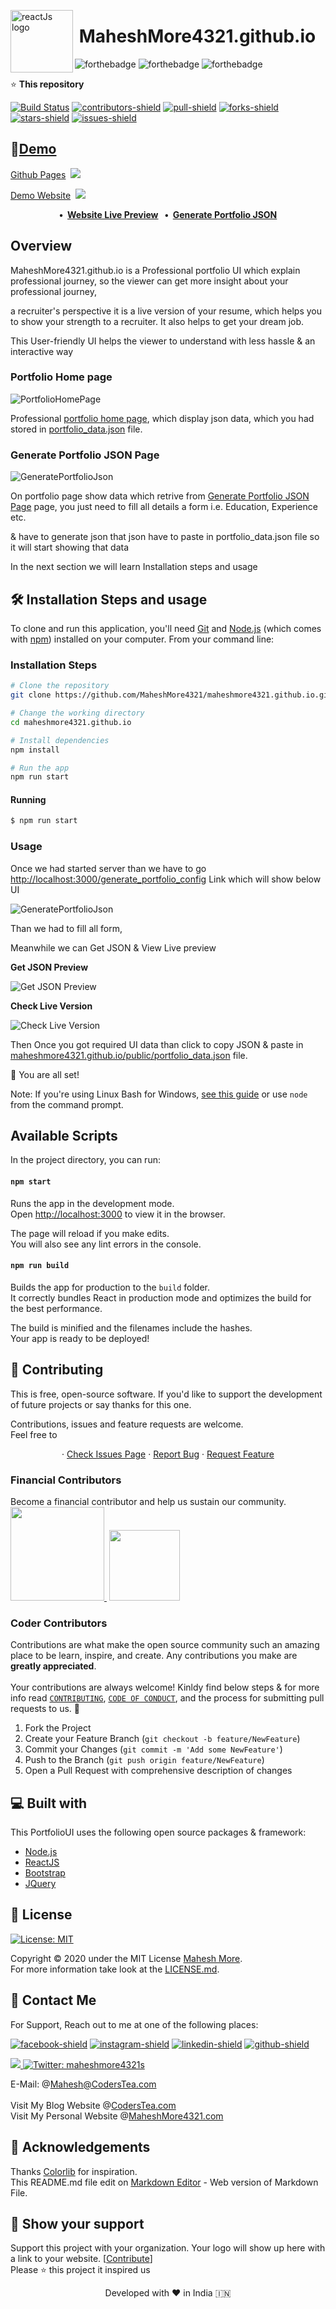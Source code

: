 <img class="rotate" src="https://i.ibb.co/CHFRgkn/5fde90c51ea69147606634.gif" align="left"
     alt="reactJs logo" width="100" height="100">
# &nbsp;MaheshMore4321.github.io

![forthebadge](https://forthebadge.com/images/badges/made-with-javascript.svg)
![forthebadge](https://forthebadge.com/images/badges/built-with-love.svg)
![forthebadge](https://forthebadge.com/images/badges/powered-by-coffee.svg)

⭐️ **This repository** 
 
[![Build Status](https://travis-ci.com/MaheshMore4321/maheshmore4321.github.io.svg?branch=master)](https://travis-ci.com/MaheshMore4321/maheshmore4321.github.io)
[![contributors-shield]( https://img.shields.io/github/contributors/MaheshMore4321/maheshmore4321.github.io)](https://github.com/MaheshMore4321/maheshmore4321.github.io/graphs/contributors) 
[![pull-shield](https://img.shields.io/github/issues-pr/MaheshMore4321/maheshmore4321.github.io?style=flat-square)](https://github.com/MaheshMore4321/maheshmore4321.github.io/pulls)
[![forks-shield](https://img.shields.io/github/forks/MaheshMore4321/maheshmore4321.github.io?style=flat-square)](https://github.com/MaheshMore4321/maheshmore4321.github.io/fork)
[![stars-shield](https://img.shields.io/github/stars/MaheshMore4321/maheshmore4321.github.io?style=flat-square)](https://github.com/MaheshMore4321/maheshmore4321.github.io/stargazers)
[![issues-shield](https://img.shields.io/github/issues/MaheshMore4321/maheshmore4321.github.io?style=flat-square)](https://github.com/MaheshMore4321/maheshmore4321.github.io/issues) 

## 🚀[Demo](https://maheshmore4321.github.io)
[Github Pages](http://maheshmore4321.github.io)&nbsp;&nbsp;<img src="https://img.shields.io/website?url=https://maheshmore4321.github.io&logo=github&style=flat-square"/>

[Demo Website](https://maheshmore4321.netlify.app/)&nbsp;&nbsp;<img src="https://img.shields.io/website?url=https://maheshmore4321.netlify.app&logo=react&style=flat-square"/>
 
<p align="center">
	<strong>
    	•&nbsp;
        <a href="https://maheshmore4321.netlify.app/">Website Live Preview</a>
		&nbsp;&nbsp;•&nbsp;
        <a href="https://maheshmore4321.netlify.app/generate_portfolio_config">Generate Portfolio JSON</a>
	</strong>
</p>

## Overview
MaheshMore4321.github.io is a Professional portfolio UI which explain professional journey, so the viewer can get more insight about your professional journey, 

a recruiter's perspective it is a live version of your resume, which helps you to show your strength to a recruiter. It also helps to get your dream job. 

This User-friendly UI helps the viewer to understand with less hassle & an interactive way

### Portfolio Home page

![PortfolioHomePage](https://i.ibb.co/b6D9Z7M/PicOne.png)

Professional [portfolio home page](https://maheshmore4321.netlify.app), which display json data, which you had stored in [portfolio_data.json](https://github.com/MaheshMore4321/maheshmore4321.github.io/blob/master/public/portfolio_data.json) file.

### Generate Portfolio JSON Page

![GeneratePortfolioJson](https://i.ibb.co/r5wkGQM/pic2.png)

On portfolio page show data which retrive from [Generate Portfolio JSON Page](https://maheshmore4321.netlify.app/generate_portfolio_config) page, you just need to fill all details a form i.e. Education, Experience etc.

& have to generate json that json have to paste in portfolio_data.json file so it will start showing that data 

In the next section we will learn Installation steps and usage


## 🛠️ Installation Steps and usage

To clone and run this application, you'll need [Git](https://git-scm.com) and [Node.js](https://nodejs.org/en/download/) (which comes with [npm](http://npmjs.com)) installed on your computer. From your command line:

### Installation Steps

```bash
# Clone the repository
git clone https://github.com/MaheshMore4321/maheshmore4321.github.io.git

# Change the working directory
cd maheshmore4321.github.io

# Install dependencies
npm install

# Run the app
npm run start
```
#### Running
```bash
$ npm run start
```
### Usage 
Once we had started server than we have to go [http://localhost:3000/generate_portfolio_config](http://localhost:3000/generate_portfolio_config) Link which will show below UI

![GeneratePortfolioJson](https://i.ibb.co/r5wkGQM/pic2.png)

Than we had to fill all form, 

Meanwhile we can Get JSON & View Live preview

**Get JSON Preview**

![Get JSON Preview](https://i.ibb.co/k1rhJYm/getJson.png)

**Check Live Version**

![Check Live Version](https://i.ibb.co/HGwQCdh/ivep.png)

Then Once you got required UI data than click to copy JSON & paste in [maheshmore4321.github.io/public/portfolio_data.json](maheshmore4321.github.io/public/portfolio_data.json) file.

🌟 You are all set!

Note: If you're using Linux Bash for Windows, [see this guide](https://www.howtogeek.com/261575/how-to-run-graphical-linux-desktop-applications-from-windows-10s-bash-shell/) or use `node` from the command prompt.


## Available Scripts

In the project directory, you can run:

#### `npm start`

Runs the app in the development mode.<br>
Open [http://localhost:3000](http://localhost:3000) to view it in the browser.

The page will reload if you make edits.<br>
You will also see any lint errors in the console.

#### `npm run build`

Builds the app for production to the `build` folder.<br>
It correctly bundles React in production mode and optimizes the build for the best performance.

The build is minified and the filenames include the hashes.<br>
Your app is ready to be deployed!


## 🍰 Contributing
This is free, open-source software. If you'd like to support the development of future projects or say thanks for this one.

Contributions, issues and feature requests are welcome.<br />
Feel free to <p align="center">
	·&nbsp;<a href="https://github.com/MaheshMore4321/maheshmore4321.github.io/issues">Check Issues Page</a>
	·&nbsp;<a href="https://github.com/MaheshMore4321/maheshmore4321.github.io/issues/new/choose">Report Bug</a>
    ·&nbsp;<a href="https://github.com/MaheshMore4321/maheshmore4321.github.io/issues/new/choose">Request Feature</a>
</p>

### Financial Contributors
Become a financial contributor and help us sustain our community.
</br>
<a href="https://www.patreon.com/maheshmore4321">
  <img src="https://c5.patreon.com/external/logo/become_a_patron_button@2x.png" width="150">
</a>
&nbsp;<a href="https://www.paypal.me/maheshmore4321"><img src="https://img.shields.io/badge/PayPal-00457C?style=for-the-badge&logo=paypal&logoColor=white" width="113"/>
</a> 

### Coder Contributors
Contributions are what make the open source community such an amazing place to be learn, inspire, and create. Any contributions you make are **greatly appreciated**.
</br></br>
Your contributions are always welcome! Kinldy find below steps & for more info read [`CONTRIBUTING`](https://github.com/MaheshMore4321/maheshmore4321.github.io/blob/master/CONTRIBUTING.md), [`CODE OF CONDUCT`](https://github.com/MaheshMore4321/maheshmore4321.github.io/blob/master/CODE_OF_CONDUCT.md), and the process for submitting pull requests to us. :tada:

1. Fork the Project
2. Create your Feature Branch (`git checkout -b feature/NewFeature`)
3. Commit your Changes (`git commit -m 'Add some NewFeature'`)
4. Push to the Branch (`git push origin feature/NewFeature`)
5. Open a Pull Request with comprehensive description of changes

## 💻 Built with
This PortfolioUI uses the following open source packages & framework:

* [Node.js](https://nodejs.org/) 
* [ReactJS](https://reactjs.org/)
* [Bootstrap](https://getbootstrap.com)
* [JQuery](https://jquery.com)

## 📝 License 
<a href="https://github.com/MaheshMore4321/maheshmore4321.github.io/blob/master/LICENSE"> 
  <img alt="License: MIT" src="https://img.shields.io/github/license/othneildrew/Best-README-Template.svg?style=for-the-badge" target="_blank" />
</a>
  
Copyright © 2020 under the MIT License [Mahesh More](https://github.com/MaheshMore4321/).<br />
For more information take look at the [LICENSE.md](https://github.com/MaheshMore4321/maheshmore4321.github.io/blob/master/LICENSE).

## 👤 Contact Me
For Support, Reach out to me at one of the following places:

[![facebook-shield](https://img.shields.io/badge/Facebook-1877F2?style=for-the-badge&logo=facebook&logoColor=white)](https://facebook.com/Maheshmore4321)
[![instagram-shield](https://img.shields.io/badge/Instagram-E4405F?style=for-the-badge&logo=instagram&logoColor=white)](https://twitter.com/Maheshmore4321)
[![linkedin-shield](https://img.shields.io/badge/-LinkedIn-black.svg?style=for-the-badge&logo=linkedin&colorB=555)](https://www.linkedin.com/in/maheshmore4321/)
[![github-shield](https://img.shields.io/badge/GitHub-100000?style=for-the-badge&logo=github&logoColor=white)](https://github.com/Maheshmore4321)

<a href="https://twitter.com/intent/tweet?text=Wow:&url=https%3A%2F%2maheshmore4321.github.io">
<img src="https://img.shields.io/twitter/url?style=social&url=https%3A%2F%2maheshmore4321.github.io"/>
</a>
<a href="https://twitter.com/MaheshMore4321">
    <img alt="Twitter: maheshmore4321s" src="https://img.shields.io/twitter/follow/MaheshMore4321.svg?style=social" target="_blank" />
</a>

E-Mail: @[Mahesh@CodersTea.com](mailto:Mahesh@CodersTea.com)
<br><br>
Visit My Blog Website @[CodersTea.com](https://CodersTea.com/)
<br>
Visit My Personal Website @[MaheshMore4321.com](https://MaheshMore4321.com/)

## 🤝 Acknowledgements
Thanks [Colorlib](https://colorlib.com/wp/template/jackson/) for inspiration.
</br>
This README.md file edit on [Markdown Editor](https://maheshmore4321.github.io/markdown-editor/) - Web version of Markdown File.

## 🙏 Show your support
Support this project with your organization. Your logo will show up here with a link to your website. [[Contribute](https://github.com/MaheshMore4321/maheshmore4321.github.io/blob/master/CONTRIBUTING.md)] 
</br>
Please ⭐️ this project it inspired us

<p align="center">Developed with ❤️ in India 🇮🇳</p>



